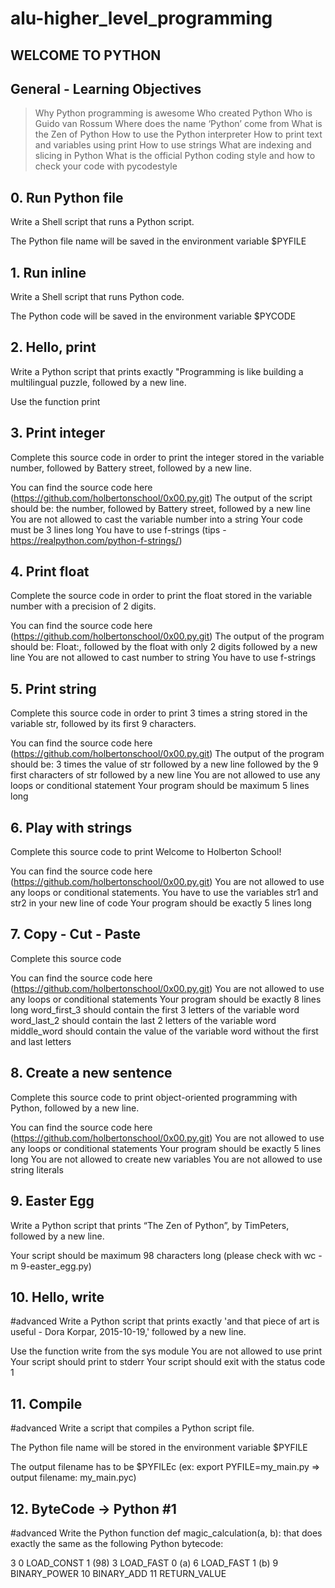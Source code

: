 # alu-higher_level_programming

## WELCOME TO PYTHON

## General - Learning Objectives
>Why Python programming is awesome
>Who created Python
>Who is Guido van Rossum
>Where does the name ‘Python’ come from
>What is the Zen of Python
>How to use the Python interpreter
>How to print text and variables using print
>How to use strings
>What are indexing and slicing in Python
>What is the official Python coding style and how to check your code with pycodestyle


## 0. Run Python file
Write a Shell script that runs a Python script.

The Python file name will be saved in the environment variable $PYFILE

## 1. Run inline
Write a Shell script that runs Python code.

The Python code will be saved in the environment variable $PYCODE

## 2. Hello, print
Write a Python script that prints exactly "Programming is like building a multilingual puzzle, followed by a new line.

Use the function print

## 3. Print integer
Complete this source code in order to print the integer stored in the variable number, followed by Battery street, followed by a new line.

You can find the source code here (https://github.com/holbertonschool/0x00.py.git)
The output of the script should be:
the number, followed by Battery street,
followed by a new line
You are not allowed to cast the variable number into a string
Your code must be 3 lines long
You have to use f-strings (tips - https://realpython.com/python-f-strings/)

## 4. Print float
Complete the source code in order to print the float stored in the variable number with a precision of 2 digits.

You can find the source code here (https://github.com/holbertonschool/0x00.py.git)
The output of the program should be:
Float:, followed by the float with only 2 digits
followed by a new line
You are not allowed to cast number to string
You have to use f-strings

## 5. Print string
Complete this source code in order to print 3 times a string stored in the variable str, followed by its first 9 characters.

You can find the source code here (https://github.com/holbertonschool/0x00.py.git) 
The output of the program should be:
3 times the value of str
followed by a new line
followed by the 9 first characters of str
followed by a new line
You are not allowed to use any loops or conditional statement
Your program should be maximum 5 lines long

## 6. Play with strings
Complete this source code to print Welcome to Holberton School!

You can find the source code here (https://github.com/holbertonschool/0x00.py.git)
You are not allowed to use any loops or conditional statements.
You have to use the variables str1 and str2 in your new line of code
Your program should be exactly 5 lines long 

## 7. Copy - Cut - Paste
Complete this source code

You can find the source code here (https://github.com/holbertonschool/0x00.py.git)
You are not allowed to use any loops or conditional statements
Your program should be exactly 8 lines long
word_first_3 should contain the first 3 letters of the variable word
word_last_2 should contain the last 2 letters of the variable word
middle_word should contain the value of the variable word without the first and last letters

## 8. Create a new sentence
Complete this source code to print object-oriented programming with Python, followed by a new line.

You can find the source code here (https://github.com/holbertonschool/0x00.py.git) 
You are not allowed to use any loops or conditional statements
Your program should be exactly 5 lines long
You are not allowed to create new variables
You are not allowed to use string literals

## 9. Easter Egg
Write a Python script that prints “The Zen of Python”, by TimPeters, followed by a new line.

Your script should be maximum 98 characters long (please check with wc -m 9-easter_egg.py)

## 10. Hello, write
#advanced
Write a Python script that prints exactly 'and that piece of art is useful - Dora Korpar, 2015-10-19,' followed by a new line.

Use the function write from the sys module
You are not allowed to use print
Your script should print to stderr
Your script should exit with the status code 1

## 11. Compile
#advanced
Write a script that compiles a Python script file.

The Python file name will be stored in the environment variable $PYFILE

The output filename has to be $PYFILEc (ex: export PYFILE=my_main.py => output filename: my_main.pyc)

## 12. ByteCode -> Python #1
#advanced
Write the Python function def magic_calculation(a, b): that does exactly the same as the following Python bytecode:

  3           0 LOAD_CONST               1 (98)
              3 LOAD_FAST                0 (a)
              6 LOAD_FAST                1 (b)
              9 BINARY_POWER
             10 BINARY_ADD
             11 RETURN_VALUE











